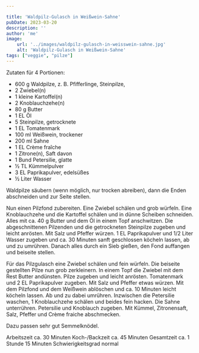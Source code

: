 ```yaml
---

title: 'Waldpilz-Gulasch in Weißwein-Sahne'
pubDate: 2023-03-20
description: ''
author: 'me'
image:
    url: '../images/waldpilz-gulasch-in-weisswein-sahne.jpg'
    alt: 'Waldpilz-Gulasch in Weißwein-Sahne'
tags: ["veggie", "pilze"]
---
```

Zutaten für 4 Portionen:

* 600 g Waldpilze, z. B. Pfifferlinge, Steinpilze,
* 2 Zwiebel(n)
* 1 kleine Kartoffel(n)
* 2 Knoblauchzehe(n)
* 80 g Butter
* 1 EL Öl
* 5 Steinpilze, getrocknete
* 1 EL Tomatenmark
* 100 ml Weißwein, trockener
* 200 ml Sahne
* 1 EL Crème fraîche
* 1 Zitrone(n), Saft davon
* 1 Bund Petersilie, glatte
* ½ TL Kümmelpulver
* 3 EL Paprikapulver, edelsüßes
* ½ Liter Wasser
  
Waldpilze säubern (wenn möglich, nur trocken abreiben), dann die Enden abschneiden und zur Seite stellen.

Nun einen Pilzfond zubereiten. Eine Zwiebel schälen und grob würfeln. Eine Knoblauchzehe und die Kartoffel schälen und in dünne Scheiben schneiden. Alles mit ca. 40 g Butter und dem Öl in einem Topf anschwitzen. Die abgeschnittenen Pilzenden und die getrockneten Steinpilze zugeben und leicht anrösten. Mit Salz und Pfeffer würzen. 1 EL Paprikapulver und 1/2 Liter Wasser zugeben und ca. 30 Minuten sanft geschlossen köcheln lassen, ab und zu umrühren. Danach alles durch ein Sieb gießen, den Fond auffangen und beiseite stellen.

Für das Pilzgulasch eine Zwiebel schälen und fein würfeln. Die beiseite gestellten Pilze nun grob zerkleinern. In einem Topf die Zwiebel mit dem Rest Butter andünsten. Pilze zugeben und leicht anrösten. Tomatenmark und 2 EL Paprikapulver zugeben. Mit Salz und Pfeffer etwas würzen. Mit dem Pilzfond und dem Weißwein ablöschen und ca. 10 Minuten leicht köcheln lassen. Ab und zu dabei umrühren. Inzwischen die Petersilie waschen, 1 Knoblauchzehe schälen und beides fein hacken. Die Sahne unterrühren. Petersilie und Knoblauch zugeben. Mit Kümmel, Zitronensaft, Salz, Pfeffer und Crème fraiche abschmecken.

Dazu passen sehr gut Semmelknödel.

Arbeitszeit ca. 30 Minuten Koch-/Backzeit ca. 45 Minuten Gesamtzeit ca. 1 Stunde 15 Minuten Schwierigkeitsgrad normal